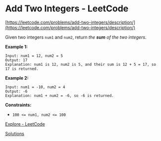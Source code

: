 # Add Two Integers - LeetCode

[https://leetcode.com/problems/add-two-integers/description/](https://leetcode.com/problems/add-two-integers/description/)

Given two integers `num1` and `num2`, return *the **sum** of the two integers*.

**Example 1:**

```
Input: num1 = 12, num2 = 5
Output: 17
Explanation: num1 is 12, num2 is 5, and their sum is 12 + 5 = 17, so 17 is returned.

```

**Example 2:**

```
Input: num1 = -10, num2 = 4
Output: -6
Explanation: num1 + num2 = -6, so -6 is returned.

```

**Constraints:**

- `100 <= num1, num2 <= 100`

[Explore - LeetCode](https://leetcode.com/explore/learn/card/the-leetcode-beginners-guide/678/sql-data-structure/4352/)

[Solutions](add-two-integers-leetcode/solutions.md)